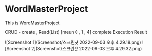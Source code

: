 # WordMasterProject

This is WordMasterProject

CRUD - create , Read(List) [meun 0 , 1 , 4] complete
Execution Result

![Screenshot 1](Screenshot/스크린샷 2022-09-03 오후 4.29.18.png)
![Screenshot 2](Screenshot/스크린샷 2022-09-03 오후 4.29.32.png)
